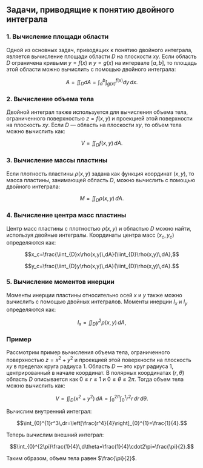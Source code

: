 ## Задачи, приводящие к понятию двойного интеграла

### 1. Вычисление площади области

Одной из основных задач, приводящих к понятию двойного интеграла, является вычисление площади области $D$ на плоскости $xy$. Если область $D$ ограничена кривыми $y=f(x)$ и $y=g(x)$ на интервале $[a,b]$, то площадь этой области можно вычислить с помощью двойного интеграла:

$$A=\iint_{D}dA=\int_{a}^{b}\int_{g(x)}^{f(x)}dy\,dx.$$

### 2. Вычисление объема тела

Двойной интеграл также используется для вычисления объема тела, ограниченного поверхностью $z=f(x,y)$ и проекцией этой поверхности на плоскость $xy$. Если $D$ — область на плоскости $xy$, то объем тела можно вычислить как:

$$V=\iint_{D}f(x,y)\,dA.$$

### 3. Вычисление массы пластины

Если плотность пластины $\rho(x,y)$ задана как функция координат $(x,y)$, то масса пластины, занимающей область $D$, можно вычислить с помощью двойного интеграла:

$$M=\iint_{D}\rho(x,y)\,dA.$$

### 4. Вычисление центра масс пластины

Центр масс пластины с плотностью $\rho(x,y)$ и областью $D$ можно найти, используя двойные интегралы. Координаты центра масс $(x_c,y_c)$ определяются как:

$$x_c=\frac{\iint_{D}x\rho(x,y)\,dA}{\iint_{D}\rho(x,y)\,dA},$$

$$y_c=\frac{\iint_{D}y\rho(x,y)\,dA}{\iint_{D}\rho(x,y)\,dA}.$$

### 5. Вычисление моментов инерции

Моменты инерции пластины относительно осей $x$ и $y$ также можно вычислить с помощью двойных интегралов. Моменты инерции $I_x$ и $I_y$ определяются как:

$$I_x=\iint_{D}y^2\rho(x,y)\,dA,$$

### Пример

Рассмотрим пример вычисления объема тела, ограниченного поверхностью $z=x^2+y^2$ и проекцией этой поверхности на плоскость $xy$ в пределах круга радиуса 1. Область $D$ — это круг радиуса 1, центрированный в начале координат. В полярных координатах $(r,\theta)$ область $D$ описывается как $0\leq r\leq1$ и $0\leq\theta\leq2\pi$. Тогда объем тела можно вычислить как:

$$V=\iint_{D}(x^2+y^2)\,dA=\int_{0}^{2\pi}\int_{0}^{1}r^2r\,dr\,d\theta.$$

Вычислим внутренний интеграл:

$$\int_{0}^{1}r^3\,dr=\left[\frac{r^4}{4}\right]_{0}^{1}=\frac{1}{4}.$$

Теперь вычислим внешний интеграл:

$$\int_{0}^{2\pi}\frac{1}{4}\,d\theta=\frac{1}{4}\cdot2\pi=\frac{\pi}{2}.$$

Таким образом, объем тела равен $\frac{\pi}{2}$.